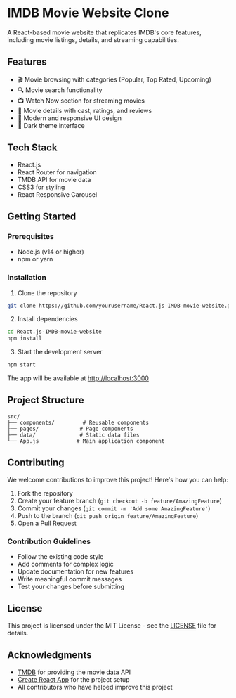 # IMDB Movie Website Clone

A React-based movie website that replicates IMDB's core features, including movie listings, details, and streaming capabilities.

## Features

- 🎬 Movie browsing with categories (Popular, Top Rated, Upcoming)
- 🔍 Movie search functionality
- 📺 Watch Now section for streaming movies
- 🎥 Movie details with cast, ratings, and reviews
- 🎨 Modern and responsive UI design
- 🌙 Dark theme interface

## Tech Stack

- React.js
- React Router for navigation
- TMDB API for movie data
- CSS3 for styling
- React Responsive Carousel

## Getting Started

### Prerequisites

- Node.js (v14 or higher)
- npm or yarn

### Installation

1. Clone the repository
```bash
git clone https://github.com/yourusername/React.js-IMDB-movie-website.git
```

2. Install dependencies
```bash
cd React.js-IMDB-movie-website
npm install
```

3. Start the development server
```bash
npm start
```

The app will be available at [http://localhost:3000](http://localhost:3000)

## Project Structure

```
src/
├── components/         # Reusable components
├── pages/             # Page components
├── data/              # Static data files
└── App.js            # Main application component
```

## Contributing

We welcome contributions to improve this project! Here's how you can help:

1. Fork the repository
2. Create your feature branch (`git checkout -b feature/AmazingFeature`)
3. Commit your changes (`git commit -m 'Add some AmazingFeature'`)
4. Push to the branch (`git push origin feature/AmazingFeature`)
5. Open a Pull Request

### Contribution Guidelines

- Follow the existing code style
- Add comments for complex logic
- Update documentation for new features
- Write meaningful commit messages
- Test your changes before submitting

## License

This project is licensed under the MIT License - see the [LICENSE](LICENSE) file for details.

## Acknowledgments

- [TMDB](https://www.themoviedb.org/) for providing the movie data API
- [Create React App](https://create-react-app.dev/) for the project setup
- All contributors who have helped improve this project


